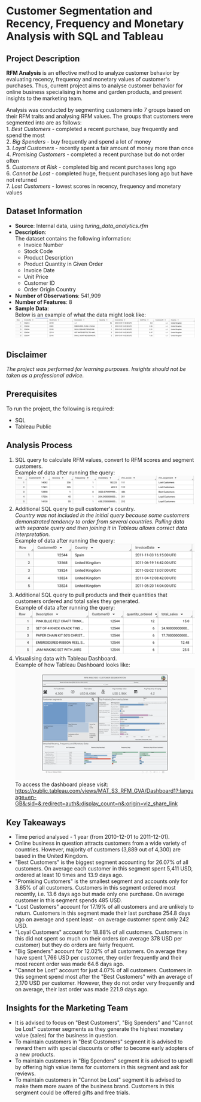 # Customer Segmentation and Recency, Frequency and Monetary Analysis with SQL and Tableau

## Project Description
**RFM Analysis** is an effective method to analyze customer behavior by evaluating recency, frequency and monetary values of customer's purchases. Thus, current project aims to analyse customer behavior for online business specialising in home and garden products, and present insights to the marketing team.  

Analysis was conducted by segmenting customers into 7 groups based on their RFM traits and analysing RFM values.  The groups that customers were segmented into are as follows:  
    1. _Best Customers_ - completed a recent purchase, buy frequently and spend the most  
    2. _Big Spenders_ - buy frequently and spend a lot of money  
    3. _Loyal Customers_ - recently spent a fair amount of money more than once  
    4. _Promising Customers_ - completed a recent purchase but do not order often  
    5. _Customers at Risk_ - completed big and recent purchases long ago  
    6. _Cannot be Lost_ - completed huge, frequent purchases long ago but have not returned  
    7. _Lost Customers_ - lowest scores in recency, frequency and monetary values  

## Dataset Information
- **Source**: Internal data, using *turing_data_analytics.rfm*
- **Description**:  
The dataset contains the following information:
    - Invoice Number
    - Stock Code
    - Product Description
    - Product Quantity in Given Order
    - Invoice Date
    - Unit Price
    - Customer ID
    - Order Origin Country
- **Number of Observations**: 541,909
- **Number of Features**: 8
- **Sample Data**:  
Below is an example of what the data might look like:
![Data Example 1](Data_example_1.png)

## Disclaimer
_The project was performed for learning purposes. Insights should not be taken as a professional advice._  

## Prerequisites
To run the project, the following is required:
- SQL
- Tableau Public

## Analysis Process
1. SQL query to calculate RFM values, convert to RFM scores and segment customers.  
Example of data after running the query:
![Data Example 2](Data_example_2.png)
2. Additional SQL query to pull customer's country.  
_Country was not included in the initial query because some customers demonstrated tendency to order from several countries. Pulling data with separate query and then joining it in Tableau allows correct data interpretation._  
Example of data after running the query:
![Data Example 3](Data_example_3.png)
3. Additional SQL query to pull products and their quantities that customers ordered and total sales they generated.  
Example of data after running the query:
![Data Example 4](Data_example_4.png)
4. Visualising data with Tableau Dashboard.  
Example of how Tableau Dashboard looks like:
![Dashboard Example](Dashboard_example.png)   
To access the dashboard please visit: https://public.tableau.com/views/MAT_S3_RFM_GVA/Dashboard1?:language=en-GB&:sid=&:redirect=auth&:display_count=n&:origin=viz_share_link 

## Key Takeaways
- Time period analysed - 1 year (from 2010-12-01 to 2011-12-01).
- Online business in question attracts customers from a wide variety of countries. However, majority of customers (3,889 out of 4,300) are based in the United Kingdom.
- "Best Customers" is the biggest segment accounting for 26.07% of all customers. On average each customer in this segment spent 5,411 USD, ordered at least 10 times and 13.9 days ago.
 - "Promising Customers" is the smallest segment and accounts only for 3.65% of all customers. Customers in this segment ordered most recently, i.e. 13.6 days ago but made only one purchase. On average customer in this segment spends 485 USD.
- "Lost Customers" account for 17.19% of all customers and are unlikely to return. Customers in this segment made their last purchase 254.8 days ago on average and spent least - on average customer spent only 242 USD.
- "Loyal Customers" account for 18.88% of all customers. Customers in this did not spent so much on their orders (on average 378 USD per customer) but they do orders are fairly frequent.
- "Big Spenders" account for 12.02% of all customers. On average they have spent 1,766 USD per customer, they order frequently and their most recent order was made 64.6 days ago.
- "Cannot be Lost" account for just 4.07% of all customers. Customers in  this segment spend most after the "Best Customers" with an average of 2,170 USD per customer. However, they do not order very frequently and on average, their last order was made 221.9 days ago.

## Insights for the Marketing Team
- It is advised to focus on "Best Customers", "Big Spenders" and "Cannot be Lost" customer segments as they generate the highest monetary value (sales) for the business in question.
- To maintain customers in "Best Customers" segment it is advised to reward them with special discounts or offer to become early adopters of a new products.
- To maintain customers in "Big Spenders" segment it is advised to upsell by offering high value items for customers in this segment and ask for reviews.
- To maintain customers in "Cannot be Lost" segment it is advised to make them more aware of the business brand. Customers in this sergment could be offered gifts and free trials.